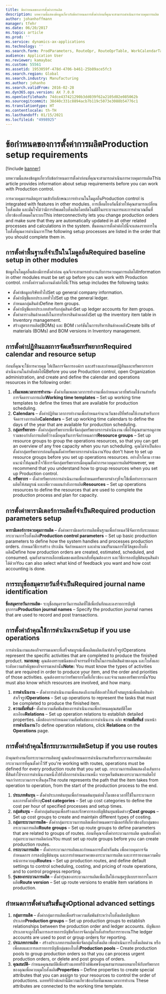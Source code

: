 ```yaml
---
title: ข้อกำหนดของการตั้งค่าการผลิต
description: บทความนี้แสดงข้อมูลเกี่ยวกับข้อกำหนดการตั้งค่าก่อนที่คุณจะสามารถดำเนินการควบคุมการผลิต
author: johanhoffmann
manager: tfehr
ms.date: 06/20/2017
ms.topic: article
ms.prod: ''
ms.service: dynamics-ax-applications
ms.technology: ''
ms.search.form: ProdParameters, RouteOpr, RouteOprTable, WorkCalendarTable, WorkTimeTable, WrkCtrTable
audience: Application User
ms.reviewer: kamaybac
ms.custom: 55561
ms.assetid: 1953059f-478d-4706-b461-25b89ace5fc3
ms.search.region: Global
ms.search.industry: Manufacturing
ms.author: johanho
ms.search.validFrom: 2016-02-28
ms.dyn365.ops.version: AX 7.0.0
ms.openlocfilehash: 74dce437421290b3dd039f62a2105d02e085062b
ms.sourcegitcommit: 38d40c331c8894acb7b119c5073e3088b54776c1
ms.translationtype: HT
ms.contentlocale: th-TH
ms.lasthandoff: 01/15/2021
ms.locfileid: "4998925"
---
```

# <a name="production-setup-requirements"></a><span data-ttu-id="b6ef0-103">ข้อกำหนดของการตั้งค่าการผลิต</span><span class="sxs-lookup"><span data-stu-id="b6ef0-103">Production setup requirements</span></span>

[!include [banner](../includes/banner.md)]

<span data-ttu-id="b6ef0-104">บทความนี้แสดงข้อมูลเกี่ยวกับข้อกำหนดการตั้งค่าก่อนที่คุณจะสามารถดำเนินการควบคุมการผลิต</span><span class="sxs-lookup"><span data-stu-id="b6ef0-104">This article provides information about setup requirements before you can work with Production control.</span></span> 

<span data-ttu-id="b6ef0-105">การควบคุมการผลิตถูกรวมเข้ากับลักษณะการทำงานในโมดูลอื่น</span><span class="sxs-lookup"><span data-stu-id="b6ef0-105">Production control is integrated with features in other modules.</span></span> <span data-ttu-id="b6ef0-106">การเชื่อมโยงกันนี้ช่วยให้คุณสามารถเปลี่ยนใบสั่งผลิต และมั่นใจได้ว่ามีการอัพเดตใบสั่งผลิตโดยอัตโนมัติในกระบวนการและการคำนวณอื่นที่เกี่ยวข้องทั้งหมดในระบบ</span><span class="sxs-lookup"><span data-stu-id="b6ef0-106">This interconnectivity lets you change production orders and make sure that they are automatically updated in all other related processes and calculations in the system.</span></span> <span data-ttu-id="b6ef0-107">ขั้นตอนการตั้งค่าต่อไปนี้จะแสดงรายการในใบสั่งที่คุณควรดำเนินการ</span><span class="sxs-lookup"><span data-stu-id="b6ef0-107">The following setup processes are listed in the order that you should complete them in.</span></span>

## <a name="required-baseline-setup-in-other-modules"></a><span data-ttu-id="b6ef0-108">การตั้งค่าพื้นฐานที่จำเป็นในโมดูลอื่น</span><span class="sxs-lookup"><span data-stu-id="b6ef0-108">Required baseline setup in other modules</span></span>
<span data-ttu-id="b6ef0-109">ข้อมูลในโมดูลอื่นต้องมีการตั้งค่าก่อน คุณจึงจะสามารถทำงานกับการควบคุมการผลิตได้</span><span class="sxs-lookup"><span data-stu-id="b6ef0-109">Information in other modules must be set up before you can work with Production control.</span></span> <span data-ttu-id="b6ef0-110">การตั้งค่ารวมถึงงานดังต่อไปนี้:</span><span class="sxs-lookup"><span data-stu-id="b6ef0-110">This setup includes the following tasks:</span></span>

-   <span data-ttu-id="b6ef0-111">ตั้งค่าข้อมูลบริษัททั่วไป</span><span class="sxs-lookup"><span data-stu-id="b6ef0-111">Set up general company information.</span></span>
-   <span data-ttu-id="b6ef0-112">ตั้งค่าบัญชีแยกประเภททั่วไป</span><span class="sxs-lookup"><span data-stu-id="b6ef0-112">Set up the general ledger.</span></span>
-   <span data-ttu-id="b6ef0-113">กำหนดกลุ่มสินค้า</span><span class="sxs-lookup"><span data-stu-id="b6ef0-113">Define item groups.</span></span>
-   <span data-ttu-id="b6ef0-114">ตั้งค่าบัญชีแยกประเภทสำหรับกลุ่มสินค้า</span><span class="sxs-lookup"><span data-stu-id="b6ef0-114">Set up ledger accounts for item groups.</span></span>
-   <span data-ttu-id="b6ef0-115">ตั้งค่าตารางสินค้าคงคลังในการบริหารสินค้าคงคลัง</span><span class="sxs-lookup"><span data-stu-id="b6ef0-115">Set up the inventory item table in Inventory management.</span></span>
-   <span data-ttu-id="b6ef0-116">สร้างสูตรการผลิต(BOMs) และ BOM เวอร์ชันในการบริหารสินค้าคงคลัง</span><span class="sxs-lookup"><span data-stu-id="b6ef0-116">Create bills of materials (BOMs) and BOM versions in Inventory management.</span></span>

## <a name="required-calendar-and-resource-setup"></a><span data-ttu-id="b6ef0-117">การตั้งค่าปฏิทินและการจัดเตรียมทรัพยากร</span><span class="sxs-lookup"><span data-stu-id="b6ef0-117">Required calendar and resource setup</span></span>
<span data-ttu-id="b6ef0-118">ก่อนที่คุณจะใช้การควบคุม ให้เปิดการจัดการองค์กร และสร้างและกำหนดปฏิทินและทรัพยากรการดำเนินงานในลำดับต่อไปนี้</span><span class="sxs-lookup"><span data-stu-id="b6ef0-118">Before you use Production control, open Organization administration, and create and define the calendar and operations resources in the following order:</span></span>

1.  <span data-ttu-id="b6ef0-119">**เท็มเพลตเวลาการทำงาน**– ตั้งค่าเท็มเพลตเวลาการทำงานเพื่อกำหนดเวลาที่พร้อมใช้งานสำหรับการจัดตารางการผลิต</span><span class="sxs-lookup"><span data-stu-id="b6ef0-119">**Working time templates** – Set up working time templates to define the times that are available for production scheduling.</span></span>
2.  <span data-ttu-id="b6ef0-120">**Calendars** – ตั้งค่าปฏิทินเวลาการทำงานเพื่อกำหนดจำนวนวันของปีที่พร้อมใช้งานสำหรับการจัดตารางการผลิต</span><span class="sxs-lookup"><span data-stu-id="b6ef0-120">**Calendars** – Set up working time calendars to define the days of the year that are available for production scheduling.</span></span>
3.  <span data-ttu-id="b6ef0-121">**กลุ่มทรัพยากร**– ตั้งค่ากลุ่มทรัพยากรเพื่อจัดกลุ่มทรัพยากรการดำเนินงาน เพื่อให้คุณสามารถดูภาพรวมของกำลังการผลิตที่ว่างเมื่อคุณรันการจัดกำหนดการ</span><span class="sxs-lookup"><span data-stu-id="b6ef0-121">**Resource groups** – Set up resource groups to group the operations resources, so that you can get an overview of any free capacity when you run scheduling.</span></span> <span data-ttu-id="b6ef0-122">คุณไม่จำเป็นต้องตั้งค่ากลุ่มทรัพยากรก่อนที่คุณตั้งค่าทรัพยากรการดำเนินงาน</span><span class="sxs-lookup"><span data-stu-id="b6ef0-122">You don't have to set up resource groups before you set up operations resources.</span></span> <span data-ttu-id="b6ef0-123">อย่างไรก็ตาม เราขอแนะนำให้คุณเข้าใจวิธีการจัดกลุ่มทรัพยากรเมื่อคุณตั้งค่าการควบคุมการผลิต</span><span class="sxs-lookup"><span data-stu-id="b6ef0-123">However, we recommend that you understand how to group resources when you set up Production control.</span></span>
4.  <span data-ttu-id="b6ef0-124">**ทรัพยากร** – ตั้งค่าทรัพยากรการดำเนินงานเพื่อกำหนดทรัพยากรต่างๆที่จะใช้เพื่อทำกระบวนการผลิตให้สมบูรณ์ และเพื่อวางแผนกำลังการผลิต</span><span class="sxs-lookup"><span data-stu-id="b6ef0-124">**Resources** – Set up operations resources to define the resources that are used to complete the production process and plan for capacity.</span></span>

## <a name="required-production-parameters-setup"></a><span data-ttu-id="b6ef0-125">การตั้งค่าพารามิเตอร์การผลิตที่จำเป็น</span><span class="sxs-lookup"><span data-stu-id="b6ef0-125">Required production parameters setup</span></span>
<span data-ttu-id="b6ef0-126">**พารามิเตอร์การควบคุมการผลิต** – ตั้งค่าพารามิเตอร์การผลิตพื้นฐานเพื่อกำหนดวิธีจัดการกับระบบและกระบวนการใบสั่งผลิต</span><span class="sxs-lookup"><span data-stu-id="b6ef0-126">**Production control parameters** – Set up basic production parameters to define how the system handles and processes production orders.</span></span> <span data-ttu-id="b6ef0-127">กำหนดวิธีการสร้าง ประเมิน จัดกำหนดการ และคำนวณปริมาณการใช้วัสดุของใบสั่งผลิต</span><span class="sxs-lookup"><span data-stu-id="b6ef0-127">Define how production orders are created, estimated, scheduled, and consumed.</span></span> <span data-ttu-id="b6ef0-128">คุณยังสามารถเลือกชนิดของผลป้อนกลับที่คุณต้องการ และวิธีการลงบัญชีต้นทุนสินค้าได้ด้วย</span><span class="sxs-lookup"><span data-stu-id="b6ef0-128">You can also select what kind of feedback you want and how cost accounting is done.</span></span>

## <a name="required-journal-name-identification"></a><span data-ttu-id="b6ef0-129">การระบุชื่อสมุดรายวันที่จำเป็น</span><span class="sxs-lookup"><span data-stu-id="b6ef0-129">Required journal name identification</span></span>
<span data-ttu-id="b6ef0-130">**ชื่อสมุดรายวันการผลิต**– ระบุชื่อสมุดรายวันการผลิตที่ใช้เพื่อบันทึกและลงรายการบัญชีธุรกรรม</span><span class="sxs-lookup"><span data-stu-id="b6ef0-130">**Production journal names** – Specify the production journal names that are used to record and post transactions.</span></span>

## <a name="setup-if-you-use-operations"></a><span data-ttu-id="b6ef0-131">การตั้งค่าถ้าคุณใช้การดำเนินงาน</span><span class="sxs-lookup"><span data-stu-id="b6ef0-131">Setup if you use operations</span></span>
<span data-ttu-id="b6ef0-132">การดำเนินงานแสดงกิจกรรมเฉพาะที่เสร็จสมบูรณ์เพื่อผลิตผลิตภัณฑ์สำเร็จรูป</span><span class="sxs-lookup"><span data-stu-id="b6ef0-132">Operations represent the specific activities that are completed to produce the finished product.</span></span> <span data-ttu-id="b6ef0-133">**หมายเหตุ:** คุณต้องทราบชนิดของกิจกรรมที่จำเป็นในการผลิตสินค้าของคุณ และใบสั่งและระดับความสำคัญของกิจกรรมเหล่านั้น</span><span class="sxs-lookup"><span data-stu-id="b6ef0-133">**Note:** You must know the types of activities that are required in order to produce your item, and the order and priorities of those activities.</span></span> <span data-ttu-id="b6ef0-134">คุณต้องทราบว่าทรัพยากรใดที่เกี่ยวข้อง และจำนวนของทรัพยากรนั้น</span><span class="sxs-lookup"><span data-stu-id="b6ef0-134">You must also know which resources are involved, and how many.</span></span>

1.  <span data-ttu-id="b6ef0-135">**การดำเนินงาน** – ตั้งค่าการดำเนินงานเพื่อแสดงถึงงานที่ต้องทำให้เสร็จสมบูรณ์เพื่อผลิตสินค้าสำเร็จรูป</span><span class="sxs-lookup"><span data-stu-id="b6ef0-135">**Operations** – Set up operations to represent the tasks that must be completed to produce the finished item.</span></span>
2.  <span data-ttu-id="b6ef0-136">**ความสัมพันธ์**– ตั้งค่าความสัมพันธ์ของการดำเนินงานเพื่อกำหนดคุณสมบัติโดยละเอียด</span><span class="sxs-lookup"><span data-stu-id="b6ef0-136">**Relations** – Set up operation relations to establish detailed properties.</span></span> <span data-ttu-id="b6ef0-137">เมื่อต้องการกำหนดความสัมพันธ์ของการดำเนินงาน คลิก **ความสัมพันธ์** บนหน้า **การดำเนินงาน**</span><span class="sxs-lookup"><span data-stu-id="b6ef0-137">To define operation relations, click **Relations** on the **Operations** page.</span></span>

## <a name="setup-if-you-use-routes"></a><span data-ttu-id="b6ef0-138">การตั้งค่าถ้าคุณใช้กระบวนการผลิต</span><span class="sxs-lookup"><span data-stu-id="b6ef0-138">Setup if you use routes</span></span>
<span data-ttu-id="b6ef0-139">ถ้าคุณทำงานกับกระบวนการผลิตอยู่ คุณต้องกำหนดการดำเนินงานสำหรับกระบวนการผลิตแต่ละกระบวนการที่คุณตั้งค่าไว้</span><span class="sxs-lookup"><span data-stu-id="b6ef0-139">If you're working with routes, operations must be defined for every production route that you set up.</span></span> <span data-ttu-id="b6ef0-140">กระบวนการผลิตแสดงถึงเส้นทางที่สินค้าใช้จากการดำเนินงานหนึ่งไปยังอีกการดำเนินงานหนึ่ง จากจุดเริ่มต้นของกระบวนการผลิตไปจนกว่ากระบวนการจะสิ้นสุด</span><span class="sxs-lookup"><span data-stu-id="b6ef0-140">The route represents the path that the item takes from operation to operation, from the start of the production process to the end.</span></span>

1.  <span data-ttu-id="b6ef0-141">**ประเภทต้นทุน** – ตั้งค่าประเภทต้นทุนเพื่อกำหนดต้นทุนต่อชั่วโมงของเวลาที่ใช้ในกระบวนการและการตั้งค่าที่ระบุ</span><span class="sxs-lookup"><span data-stu-id="b6ef0-141">**Cost categories** – Set up cost categories to define the cost per hour of specified processes and setup times.</span></span>
2.  <span data-ttu-id="b6ef0-142">**กลุ่มต้นทุน** – ตั้งค่ากลุ่มต้นทุนเพื่อสร้างและรักษาการลงบัญชีต้นทุนชนิดต่างๆ</span><span class="sxs-lookup"><span data-stu-id="b6ef0-142">**Cost groups** – Set up cost groups to create and maintain different types of costing.</span></span>
3.  <span data-ttu-id="b6ef0-143">**กลุ่มกระบวนการผลิต**– ตั้งค่ากลุ่มกระบวนการผลิตเพื่อกำหนดพารามิเตอร์ที่เกี่ยวข้องกับกลุ่มของกระบวนการผลิต</span><span class="sxs-lookup"><span data-stu-id="b6ef0-143">**Route groups** – Set up route groups to define parameters that are related to groups of routes.</span></span> <span data-ttu-id="b6ef0-144">ก่อนที่คุณจะตั้งค่ากระบวนการผลิต คุณต้องตั้งค่ากลุ่มกระบวนการผลิตก่อน</span><span class="sxs-lookup"><span data-stu-id="b6ef0-144">You must set up route groups before you can create production routes.</span></span>
4.  <span data-ttu-id="b6ef0-145">**กระบวนการผลิต** – ตั้งค่ากระบวนการผลิตและกำหนดการตั้งค่าเริ่มต้น เพื่อควบคุมการจัดกำหนดการ การลงบัญชีต้นทุน และการกำหนดราคาของกระบวนการผลิต และการรายงานความคืบหน้าการควบคุม</span><span class="sxs-lookup"><span data-stu-id="b6ef0-145">**Routes** – Set up production routes, and define default settings to control scheduling, costing, and pricing of route operations, and to control progress reporting.</span></span>
5.  <span data-ttu-id="b6ef0-146">**รุ่นของกระบวนการผลิต** – ตั้งค่ารุ่นของกระบวนการผลิตเพื่อเปิดใช้งานชุดรูปแบบรายการในการผลิต</span><span class="sxs-lookup"><span data-stu-id="b6ef0-146">**Route version** – Set up route versions to enable item variations in production.</span></span>

## <a name="optional-advanced-settings"></a><span data-ttu-id="b6ef0-147">กำหนดการตั้งค่าเสริมขั้นสูง</span><span class="sxs-lookup"><span data-stu-id="b6ef0-147">Optional advanced settings</span></span>
1.  <span data-ttu-id="b6ef0-148">**กลุ่มการผลิต** – ตั้งค่ากลุ่มการผลิตเพื่อสร้างความสัมพันธ์ระหว่างใบสั่งผลิตบัญชีแยกประเภท</span><span class="sxs-lookup"><span data-stu-id="b6ef0-148">**Production groups** – Set up production groups to establish relationships between the production order and ledger accounts.</span></span> <span data-ttu-id="b6ef0-149">บัญชีแยกประเภทจะถูกใช้ในการลงรายการบัญชีหรือการจัดกลุ่มใบสั่งสำหรับการรายงาน</span><span class="sxs-lookup"><span data-stu-id="b6ef0-149">The ledger accounts are used to post or group orders for reporting.</span></span>
2.  <span data-ttu-id="b6ef0-150">**ประเภทการผลิต** - สร้างประเภทการผลิตเพื่อจัดกลุ่มใบสั่งผลิต เพื่อดำเนินการใบสั่งผลิตด่วน หรือเพื่อลบและการลงรายการบัญชีกลุ่มของใบสั่ง</span><span class="sxs-lookup"><span data-stu-id="b6ef0-150">**Production pools** – Create production pools to group production orders so that you can process urgent production orders, or delete and post groups of orders.</span></span>
3.  <span data-ttu-id="b6ef0-151">**คุณสมบัติ**– กำหนดคุณสมบัติเพื่อสร้างแอททริบิวต์พิเศษซึ่งคุณสามารถมอบหมายให้กับทรัพยากรของคุณเพื่อควบคุมใบสั่งผลิต</span><span class="sxs-lookup"><span data-stu-id="b6ef0-151">**Properties** – Define properties to create special attributes that you can assign to your resources to control the order of productions.</span></span> <span data-ttu-id="b6ef0-152">แอททริบิวต์เหล่านี้มีความเกี่ยวข้องกับเท็มเพลตเวลาการทำงาน </span><span class="sxs-lookup"><span data-stu-id="b6ef0-152">These attributes are connected to the working time template.</span></span>




